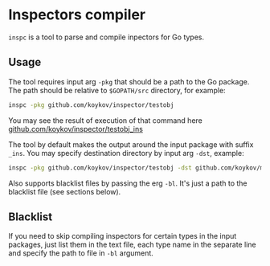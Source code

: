 # Inspectors compiler

`inspc` is a tool to parse and compile inpectors for Go types.

## Usage

The tool requires input arg `-pkg` that should be a path to the Go package. The path should be relative to `$GOPATH/src`
directory, for example:
```bash
inspc -pkg github.com/koykov/inspector/testobj
```
You may see the result of execution of that command here [github.com/koykov/inspector/testobj_ins](https://github.com/koykov/inspector/tree/master/testobj_ins)

The tool by default makes the output around the input package with suffix `_ins`. You may specify destination directory
by input arg `-dst`, example:
```bash
inspc -pkg github.com/koykov/inspector/testobj -dst github.com/koykov/my_inspectors/testobj
```

Also supports blacklist files by passing the erg `-bl`. It's just a path to the blacklist file (see sections below).

## Blacklist

If you need to skip compiling inspectors for certain types in the input packages, just list them in the text file, each
type name in the separate line and specify the path to file in `-bl` argument.

